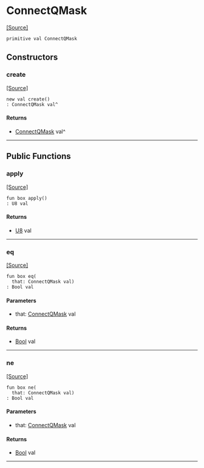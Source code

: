# ConnectQMask
<span class="source-link">[[Source]](src/mqtt-connector/connectCodes.md#L-0-11)</span>
```pony
primitive val ConnectQMask
```

## Constructors

### create
<span class="source-link">[[Source]](src/mqtt-connector/connectCodes.md#L-0-11)</span>


```pony
new val create()
: ConnectQMask val^
```

#### Returns

* [ConnectQMask](mqtt-connector-ConnectQMask.md) val^

---

## Public Functions

### apply
<span class="source-link">[[Source]](src/mqtt-connector/connectCodes.md#L-0-11)</span>


```pony
fun box apply()
: U8 val
```

#### Returns

* [U8](builtin-U8.md) val

---

### eq
<span class="source-link">[[Source]](src/mqtt-connector/connectCodes.md#L-0-11)</span>


```pony
fun box eq(
  that: ConnectQMask val)
: Bool val
```
#### Parameters

*   that: [ConnectQMask](mqtt-connector-ConnectQMask.md) val

#### Returns

* [Bool](builtin-Bool.md) val

---

### ne
<span class="source-link">[[Source]](src/mqtt-connector/connectCodes.md#L-0-11)</span>


```pony
fun box ne(
  that: ConnectQMask val)
: Bool val
```
#### Parameters

*   that: [ConnectQMask](mqtt-connector-ConnectQMask.md) val

#### Returns

* [Bool](builtin-Bool.md) val

---

